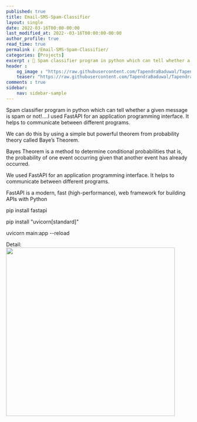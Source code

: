 ```yaml
---
published: true
title: Email-SMS-Spam-Classifier
layout: single
date: 2022-03-16T00:00-00:00
last_modified_at: 2022--03-16T00:00:00-00:00
author_profile: true
read_time: true
permalink : /Email-SMS-Spam-Classifier/
categories: [Projects]
excerpt : 📝 Spam classifier program in python which can tell whether a given message is spam or not!....I used FastAPI for an application programming interface. It helps to communicate between different programs.
header :
    og_image : "https://raw.githubusercontent.com/TapendraBaduwal/TapendraBaduwal.github.io/master/images/API.jpg"
    teaser: "https://raw.githubusercontent.com/TapendraBaduwal/TapendraBaduwal.github.io/master/images/API2.jpg"
comments : true
sidebar:
    nav: sidebar-sample
---
```


Spam classifier program in python which can tell whether a given message is spam or not!....I used FastAPI for an application programming interface. It helps to communicate between different programs.



We can do this by using a simple but powerful theorem from probability theory called Baye’s Theorem.

Bayes Theorem is a method to determine conditional probabilities that is, the probability of one event occurring given that another event has already occurred.

We used FastAPI for an application programming interface. It helps to communicate between different programs.

FastAPI is a modern, fast (high-performance), web framework for building APIs with Python

pip install fastapi

pip install "uvicorn[standard]"

uvicorn main:app --reload

Detail:
<a href="https://github.com/TapendraBaduwal/Email-SMS-Spam-Classifier"><img src="https://github-link-card.s3.ap-northeast-1.amazonaws.com/TapendraBaduwal/Email-SMS-Spam-Classifier.png" width="460px"></a>
